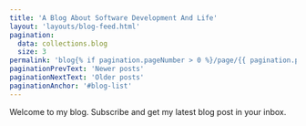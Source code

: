 ```yaml
---
title: 'A Blog About Software Development And Life'
layout: 'layouts/blog-feed.html'
pagination:
  data: collections.blog
  size: 3
permalink: 'blog{% if pagination.pageNumber > 0 %}/page/{{ pagination.pageNumber }}{% endif %}/index.html'
paginationPrevText: 'Newer posts'
paginationNextText: 'Older posts'
paginationAnchor: '#blog-list'
---
```


Welcome to my blog. Subscribe and get my latest blog post in your inbox.